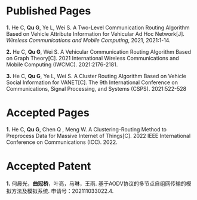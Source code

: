<!---
---
title: "Paper Title Number 3"
collection: publications
permalink: /publication/2015-10-01-paper-title-number-3
excerpt: 'This paper is about the number 3. The number 4 is left for future work.'
date: 2015-10-01
venue: 'Journal 1'
paperurl: 'http://academicpages.github.io/files/paper3.pdf'
citation: 'Your Name, You. (2015). &quot;Paper Title Number 3.&quot; <i>Journal 1</i>. 1(3).'
---
This paper is about the number 3. The number 4 is left for future work.

[Download paper here](http://academicpages.github.io/files/paper3.pdf)

Recommended citation: Your Name, You. (2015). "Paper Title Number 3." <i>Journal 1</i>. 1(3).
-->

Published Pages 
===
**1.** He C, **Qu G**, Ye L, Wei S. A Two-Level Communication Routing Algorithm Based on Vehicle Attribute Information for Vehicular Ad Hoc Network[J]. *Wireless Communications and Mobile Computing*, 2021, 2021:1-14.

**2.** He C, **Qu G**, Wei S. A Vehicular Communication Routing Algorithm Based on Graph Theory[C]. 2021 International Wireless Communications and Mobile Computing (IWCMC). 2021:2176-2181.

**3.** He C, **Qu G**, Ye L, Wei S. A Cluster Routing Algorithm Based on Vehicle Social Information for VANET[C]. The 9th International Conference on Communications, Signal Processing, and Systems (CSPS). 2021:522-528

Accepted Pages 
===
**1.** He C, **Qu G**, Chen Q , Meng W. A Clustering-Routing Method to Preprocess Data for Massive Internet of Things[C]. 2022 IEEE International Conference on Communications (ICC). 2022. 


Accepted Patent
===
**1.** 何晨光，**曲冠桥**，叶亮，马琳，王雨. 基于AODV协议的多节点自组网传输的模拟方法及模拟系统. 申请号：202111033022.4.

